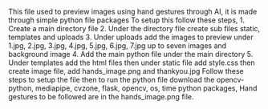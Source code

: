 This file used to preview images using hand gestures through AI, it is made through simple python file packages
To setup this follow these steps,
     1. Create a main directory file
     2. Under the directory file create sub files static, templates and uploads
     3. Under uploads add the images to preview under 1.jpg, 2.jpg, 3.jpg, 4.jpg, 5.jpg, 6.jpg, 7.jpg up to seven images and background image
     4. Add the main python file under the main directory
     5. Under templates add the html files then under static file add style.css then create image file, add hands_image.png and thankyou.jpg
Follow these steps to setup the file then to run the python file download the opencv-python, mediapipe, cvzone, flask, opencv, os, time python packages, Hand gestures to be followed are in the hands_image.png file.

